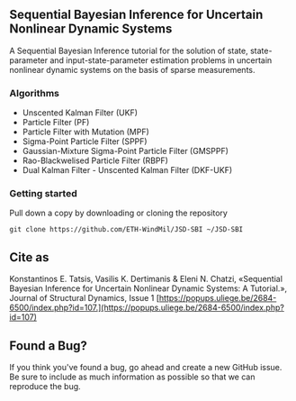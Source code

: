 ## Sequential Bayesian Inference for Uncertain Nonlinear Dynamic Systems

A Sequential Bayesian Inference tutorial for the solution of state, state-parameter and input-state-parameter estimation problems in uncertain nonlinear dynamic systems on the basis of sparse measurements. 

### Algorithms

- Unscented Kalman Filter (UKF)
- Particle Filter (PF)
- Particle Filter with Mutation (MPF)
- Sigma-Point Particle Filter (SPPF)
- Gaussian-Mixture Sigma-Point Particle Filter (GMSPPF)
- Rao-Blackwelised Particle Filter (RBPF)
- Dual Kalman Filter - Unscented Kalman Filter (DKF-UKF)

### Getting started

Pull down a copy by downloading or cloning the repository

```
git clone https://github.com/ETH-WindMil/JSD-SBI ~/JSD-SBI
```

## Cite as

Konstantinos E. Tatsis, Vasilis K. Dertimanis & Eleni N. Chatzi, «Sequential Bayesian Inference for Uncertain Nonlinear Dynamic Systems: A Tutorial.», Journal of Structural Dynamics, Issue 1 [https://popups.uliege.be/2684-6500/index.php?id=107.](https://popups.uliege.be/2684-6500/index.php?id=107)

## Found a Bug?

If you think you've found a bug, go ahead and create a new GitHub issue. Be sure to include as much information as possible so that we can reproduce the bug.
